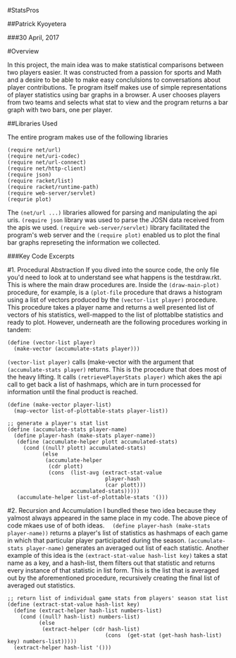 #StatsPros

##Patrick Kyoyetera

###30 April, 2017

#Overview

In this project, the main idea was to make statistical comparisons between two players easier. It was constructed from a passion for sports and Math and a desire to be able to make easy conclulsions to conversations about player contributions.
Te program itself makes use of simple representations of player statistics using bar graphs in a browser. A user chooses players from two teams and selects what stat to view and the program returns a bar graph with two bars, one per player.

 ##Libraries Used
 
 The entire program makes use of the following libraries 
 ```
(require net/url)
(require net/uri-codec)
(require net/url-connect)
(require net/http-client)
(require json)
(require racket/list)
(require racket/runtime-path)
(require web-server/servlet)
(requrie plot)
```
The `(net/url ...)` libraries allowed for parsing and manipulating the api uris. `(require json` library was used to parse the JOSN data received from the apis we used. `(require web-server/servlet)` library facilitated the program's web server and the `(require plot)` enabled us to plot the final bar graphs represeting the information we collected.

###Key Code Excerpts

#1. Procedural Abstraction
If you dived into the source code, the only file you'd need to look at to understand see what happens is the testdraw.rkt. This is where the main draw procedures are. Inside the `(draw-main-plot)` procedure, for example, is a `(plot-file` procedure that draws a histogram using a list of vectors produced by the `(vector-list player)` procedure. This procedure takes a player name and returns a well presented list of vectors of his statistics, well-mapped to the list of plottablbe statistics and ready to plot. However, underneath are the following procedures working in tandem:
```
(define (vector-list player)
  (make-vector (accumulate-stats player)))
```
`(vector-list player)` calls (make-vector with the argument that `(accumulate-stats player)` returns. This is the procedure that does most of the heavy lifting. It calls `(retrievePlayerStats player)` which akes the api call to get back a list of hashmaps, which are in turn processed for information until the final product is reached.
``` 
(define (make-vector player-list)
  (map-vector list-of-plottable-stats player-list))
```

```
;; generate a player's stat list 
(define (accumulate-stats player-name)
  (define player-hash (make-stats player-name))
   (define (accumulate-helper plott accumulated-stats)
     (cond ((null? plott) accumulated-stats)
           (else
            (accumulate-helper
             (cdr plott)
             (cons  (list-avg (extract-stat-value
                               player-hash
                               (car plott)))
                    accumulated-stats)))))
   (accumulate-helper list-of-plottable-stats '()))
```

#2. Recursion and Accumulation
I bundled these two idea because they yalmost always appeared in the same place in my code. The above piece of code mkaes use of of both ideas. `  (define player-hash (make-stats player-name))` returns a player's list of statistics as hashmaps of each game in which that particular player participated during the season. `(accumulate-stats player-name)` generates an averaged out list of each statistic. 
Another example of this  idea is the `(extract-stat-value hash-list key)` takes a stat name as a key, and a hash-list, them filters out that statistic and returns every instance of that statistic in list form. This is the list that is averaged out by the aforementioned procedure, recursively creating the final list of averaged out statistics. 

```
;; return list of individual game stats from players' season stat list 
(define (extract-stat-value hash-list key)
  (define (extract-helper hash-list numbers-list)
    (cond ((null? hash-list) numbers-list)
          (else
           (extract-helper (cdr hash-list)
                               (cons  (get-stat (get-hash hash-list) key) numbers-list)))))
  (extract-helper hash-list '()))
  ```
